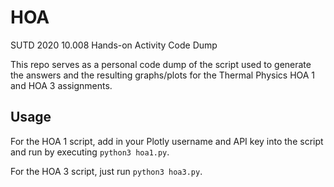 # HOA
SUTD 2020 10.008 Hands-on Activity Code Dump

This repo serves as a personal code dump of the script used to generate the answers and the resulting graphs/plots for the Thermal Physics HOA 1 and HOA 3 assignments.

## Usage

For the HOA 1 script, add in your Plotly username and API key into the script and run by executing `python3 hoa1.py`.

For the HOA 3 script, just run `python3 hoa3.py`.